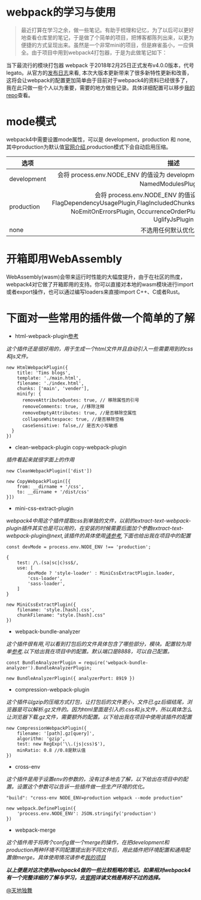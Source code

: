 # webpack的学习与使用

>最近打算在学习之余，做一些笔记。有助于梳理和记忆，为了以后可以更好地查看仓库里的笔记，于是做了个简单的项目，把博客都陈列出来，以更为便捷的方式呈现出来。虽然是一个非常mini的项目，但是麻雀虽小，一应俱全。由于项目中用到webpack4打包器，于是为此做笔记如下：

当下最流行的模块打包器 webpack 于2018年2月25日正式发布v4.0.0版本，代号legato。从官方的[发布日志](https://github.com/webpack/webpack/releases/tag/v4.0.0)来看, 本次大版本更新带来了很多新特性更新和改善，这将会让webpack的配置更加简单由于目前对于webpack4的资料已经很多了， 我在此只做一些个人以为重要，需要的地方做些记录。具体详细配置可以移步[我的repo](https://github.com/toBeUrself/toBeUrself.github.io)查看。

# mode模式

webpack4中需要设置mode属性，可以是 development，production 和 none, 其中production为默认值[官网介绍](https://webpack.docschina.org/concepts/mode/),production模式下会自动启用压缩。

 选项|描述
--|:--:
development|会将 process.env.NODE_ENV 的值设为 development。启用 NamedChunksPlugin 和 NamedModulesPlugin。
production|会将 process.env.NODE_ENV 的值设为 production。启用 FlagDependencyUsagePlugin,FlagIncludedChunksPlugin,ModuleConcatenationPlugin, NoEmitOnErrorsPlugin, OccurrenceOrderPlugin, SideEffectsFlagPlugin 和 UglifyJsPlugin
none|不选用任何默认优化选项

# 开箱即用WebAssembly

WebAssembly(wasm)会带来运行时性能的大幅度提升，由于在社区的热度，webpack4对它做了开箱即用的支持。你可以直接对本地的wasm模块进行import或者export操作，也可以通过编写loaders来直接import C++、C或者Rust。

# 下面对一些常用的插件做一个简单的了解

+ html-webpack-plugin[参考](https://www.cnblogs.com/sunflowerGIS/p/6820912.html)

*这个插件还是很好用的，用于生成一个html文件并且自动引入一些需要用到的css和js文件。*

```
new HtmlWebpackPlugin({
    title: 'Tims blogs',
    template: './main.html',
    filename: './index.html',
    chunks: ['main', 'vender'],
    minify: {
      removeAttributeQuotes: true, // 移除属性的引号
      removeComments: true, //移除注释
      removeEmptyAttributes: true, //是否移除空属性
      collapseWhitespace: true, //是否移除空格
      caseSensitive: false,// 是否大小写敏感
  }
})
```

+ clean-webpack-plugin copy-webpack-plugin

*插件看起来就很字面上的作用*


`new CleanWebpackPlugin(['dist'])`

```
new CopyWebpackPlugin([{
    from: __dirname + '/css',
    to: __dirname + '/dist/css'
}])
```

+ mini-css-extract-plugin

*webpack4中用这个插件提取css到单独的文件，以前的extract-text-webpack-plugin插件其实也是可以用的，在安装的时候需要后面加个参数extract-text-webpack-plugin@next,该插件的具体使用[请参考](https://www.jianshu.com/p/91e60af11cc9),下面也给出我在项目中的配置*

`const devMode = process.env.NODE_ENV !== 'production';`
```
{
    test: /\.(sa|sc|c)ss$/,
    use: [
        devMode ? 'style-loader' : MiniCssExtractPlugin.loader,
        'css-loader',
        'sass-loader',
    ]
}
```
```
new MiniCssExtractPlugin({
    filename: 'style.[hash].css',
    chunkFilename: "style.[hash].css"
})
```

+ webpack-bundle-analyzer

*这个插件很有用,可以看到打包后的文件具体包含了哪些部分，模块。配置较为简单[参考](https://www.jianshu.com/p/4cdaeaa01fd5).以下给出我在项目中的配置。默认端口是8888，可以自己配置。*

`const BundleAnalyzerPlugin = require('webpack-bundle-analyzer').BundleAnalyzerPlugin;`

`new BundleAnalyzerPlugin({ analyzerPort: 8919 })`

+ compression-webpack-plugin

*这个插件以gzip的压缩方式打包，让打包后的文件更小，文件已.gz后缀结尾，浏览器是可以解析.gz文件的。因为html里面是引入的.css和.js文件，所以具体怎么让浏览器下载.gz文件，需要额外的配置。以下给出我在项目中使用该插件的配置*

```
new CompressionWebpackPlugin({
    filename: '[path].gz[query]',
    algorithm: 'gzip',
    test: new RegExp('\\.(js|css)$'),
    minRatio: 0.8 //0.8是默认值
})
```

+ cross-env

*这个插件是用于设置env的参数的，没有过多地去了解，以下给出在项目中的配置。设置这个参数可以告诉一些插件做一些生产环境的优化。*

`"build": "cross-env NODE_ENV=production webpack --mode production"`
```
new webpack.DefinePlugin({
    'process.env.NODE_ENV': JSON.stringify('production')
})
```

+ webpack-merge

*这个插件用于将两个config做一个merge的操作，在把development和production两种环境不同配置提出到不同文件后，用此插件把环境配置和通用配置做merge。具体使用情况请参考[我的项目](https://github.com/toBeUrself/toBeUrself.github.io)*

***以上便是对这次使用webpack4做的一些比较粗略的笔记。如果相对webpack4有一个完整详细的了解与学习，去[官网](https://webpack.docschina.org/concepts/)详读文档是再好不过的选择。***

[@天地独舞](https://tobeurself.github.io/)










